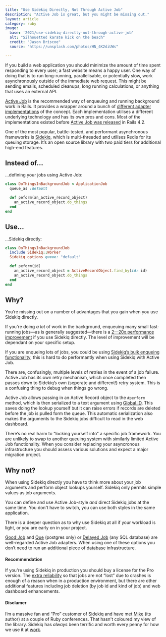 ```yaml
---
title: "Use Sidekiq Directly, Not Through Active Job"
description: "Active Job is great, but you might be missing out."
layout: article
category: ruby
image:
  base: '2021/use-sidekiq-directly-not-through-active-job'
  alt: "Silhouetted karate kick on the beach"
  credit: "Jason Briscoe"
  source: "https://unsplash.com/photos/HN_4K2diUWs"

---
```


If you build a web application you should minimize the amount of time spent responding to every user; a fast website means a happy user. One way of doing that is to run long-running, parallelisable, or potentially slow, work asynchronously outside of the immediate web request. This might be sending emails, scheduled cleanups, long running calculations, or anything that uses an external API.

[Active Job](https://guides.rubyonrails.org/active_job_basics.html) is the recommended way of enqueuing and running background work in Rails. It provides a wrapper around a bunch of [different adapter implementations](https://api.rubyonrails.org/classes/ActiveJob/QueueAdapters.html) of the concept. Each implementation utilises a different underlying technology and has its own pros and cons. Most of the implementations existed before [Active Job was released](https://guides.rubyonrails.org/4_2_release_notes.html#active-job) in Rails 4.2.

One of the most popular, battle-tested, and performant asynchronous frameworks is [Sidekiq](https://sidekiq.org), which is multi-threaded and utilises Redis for its queuing storage. It’s an open source library with two paid tiers for additional high-end features.


## Instead of…

…defining your jobs using Active Job:

```ruby
class DoThingsInBackgroundJob < ApplicationJob
  queue_as :default

  def peform(an_active_record_object)
    an_active_record_object.do_things
  end
end
```

## Use…

…Sidekiq directly:

```ruby
class DoThingsInBackgroundJob
  include Sidekiq::Worker
  Sidekiq_options queue: "default"

  def peform(id)
    an_active_record_object = ActiveRecordObject.find_by(id: id)
    an_active_record_object.do_things
  end
end
```


## Why?

You’re missing out on a number of advantages that you gain when you use Sidekiq directly.

If you're doing _a lot_ of work in the background, enqueuing many small fast-running jobs—as is generally suggested—there is a [2—20x performance improvement](https://github.com/mperham/sidekiq/wiki/Active-Job#performance) if you use Sidekiq directly. The level of improvement will be dependant on your specific setup.

If you are enqueing lots of jobs, you could be using [Sidekiq’s bulk enqueing functionality](https://github.com/mperham/sidekiq/wiki/Bulk-Queueing), this is hard to do performantly when using Sidekiq with Active Job.

There are, confusingly, multiple levels of retries in the event of a job failure. Active Job has its own retry mechanism, which once completed then passes down to Sidekiq’s own (seperate and different!) retry system. This is a confusing thing to debug when things go wrong.

Active Job allows passing in an Active Record object to the `#perform` method, which is then serialized to a text argument using [Global ID](https://github.com/rails/globalid). This saves doing the lookup yourself but it can raise errors if records are deleted before the job is pulled form the queue. This automatic serialization also makes the arguments to the Sidekiq jobs difficult to read in the web dashboard.

There’s no real harm to “locking yourself into” a specific job framework. You are unlikely to swap to another queuing system with similarly limited Active Job functionality. When you consider replacing your asyncronous infrastructure you should assess various solutions and expect a major migration project.

## Why not?

When using Sidekiq directly you have to think more about your job arguments and perform object lookups yourself. Sidekiq only permits simple values as job arguments.

You can define and use Active Job-style _and_ direct Sidekiq jobs at the same time. You don't have to switch, you can use both styles in the same application.

There is a deeper question as to why use Sidekiq at all if your workload is light, or you are early on in your project.

[Good Job](https://github.com/bensheldon/good_job) and [Que](https://github.com/que-rb/que) (postgres only) or [Delayed Job](https://github.com/collectiveidea/delayed_job) (any SQL database) are well-regarded Active Job adapters. When using one of these options you don’t need to run an additional piece of database infrastructure.


#### Recommendation

If you're using Sidekiq in production you should buy a license for the Pro version. The [extra reliability](https://github.com/mperham/sidekiq/wiki/Reliability#using-super_fetch) so that jobs are not “lost” due to crashes is enough of a reason when in a production environment, but there are other additional features including job deletion (by job id and kind of job) and web dashboard enhancements.


#### Disclamer

I’m a massive fan and “Pro” customer of Sidekiq and have met [Mike](https://twitter.com/getajobmike) (its author) at a couple of Ruby conferences. That hasn't coloured my view of the library. Sidekiq has _always_ been terrific and worth every penny for how we use it at [work](https://coveragebook.com).